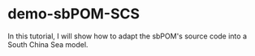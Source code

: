 # demo-sbPOM-SCS
In this tutorial, I will show how to adapt the sbPOM's source code into a South China Sea model.

